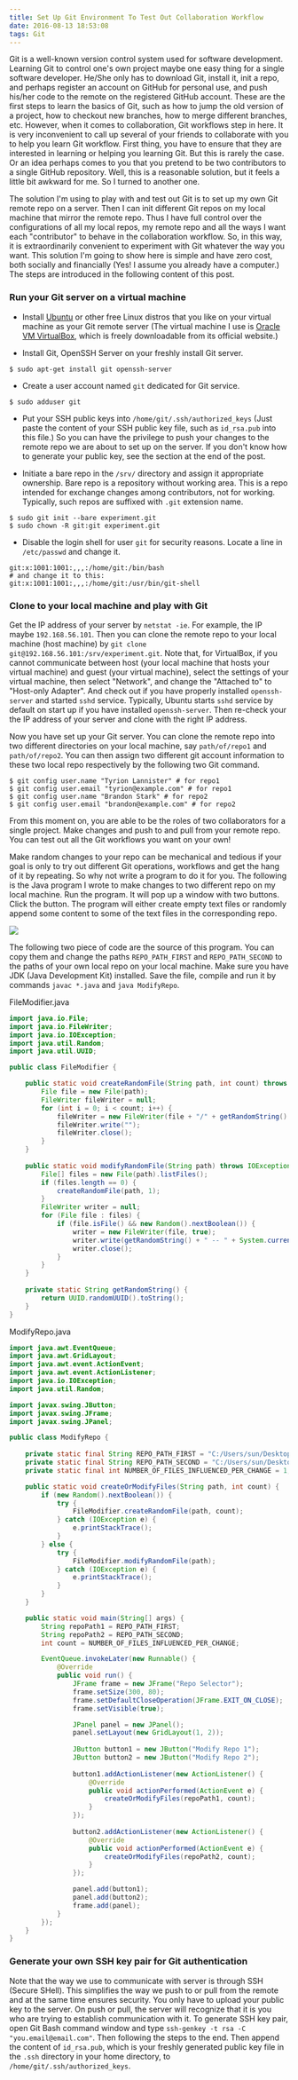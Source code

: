 ```yaml
---
title: Set Up Git Environment To Test Out Collaboration Workflow
date: 2016-08-13 18:53:08
tags: Git
---
```


Git is a well-known version control system used for software development. Learning Git to control one's own project maybe one easy thing for a single software developer. He/She only has to download Git, install it, init a repo, and perhaps register an account on GitHub for personal use, and push his/her code to the remote on the registered GitHub account. These are the first steps to learn the basics of Git, such as how to jump the old version of a project, how to checkout new branches, how to merge different branches, etc. However, when it comes to collaboration, Git workflows step in here. It is very inconvenient to call up several of your friends to collaborate with you to help you learn Git workflow. First thing, you have to ensure that they are interested in learning or helping you learning Git. But this is rarely the case. Or an idea perhaps comes to you that you pretend to be two contributors to a single GitHub repository. Well, this is a reasonable solution, but it feels a little bit awkward for me. So I turned to another one.

The solution I'm using to play with and test out Git is to set up my own Git remote repo on a server. Then I can init different Git repos on my local machine that mirror the remote repo. Thus I have full control over the configurations of all my local repos, my remote repo and all the ways I want each "contributor" to behave in the collaboration workflow. So, in this way, it is extraordinarily convenient to experiment with Git whatever the way you want. This solution I'm going to show here is simple and have zero cost, both socially and financially (Yes! I assume you already have a computer.) The steps are introduced in the following content of this post.

### Run your Git server on a virtual machine

* Install [Ubuntu](http://http://www.ubuntu.com/global) or other free Linux distros that you like on your virtual machine as your Git remote server (The virtual machine I use is [Oracle VM VirtualBox](https://www.virtualbox.org/), which is freely downloadable from its official website.)

* Install Git, OpenSSH Server on your freshly install Git server.
```
$ sudo apt-get install git openssh-server
```

* Create a user account named `git` dedicated for Git service.
```
$ sudo adduser git
```

* Put your SSH public keys into `/home/git/.ssh/authorized_keys` (Just paste the content of your SSH public key file, such as `id_rsa.pub` into this file.) So you can have the privilege to push your changes to the remote repo we are about to set up on the server. If you don't know how to generate your public key, see the section at the end of the post.

* Initiate a bare repo in the `/srv/` directory and assign it appropriate ownership. Bare repo is a repository without working area. This is a repo intended for exchange changes among contributors, not for working. Typically, such repos are suffixed with `.git` extension name.
```
$ sudo git init --bare experiment.git
$ sudo chown -R git:git experiment.git
```

* Disable the login shell for user `git` for security reasons. Locate a line in `/etc/passwd` and change it.
```
git:x:1001:1001:,,,:/home/git:/bin/bash
# and change it to this:
git:x:1001:1001:,,,:/home/git:/usr/bin/git-shell
```

### Clone to your local machine and play with Git

Get the IP address of your server by `netstat -ie`. For example, the IP maybe `192.168.56.101`. Then you can clone the remote repo to your local machine (host machine) by `git clone git@192.168.56.101:/srv/experiment.git`. Note that, for VirtualBox, if you cannot communicate between host (your local machine that hosts your virtual machine) and guest (your virtual machine), select the settings of your virtual machine, then select "Network", and change the "Attached to" to "Host-only Adapter". And check out if you have properly installed `openssh-server` and started `sshd` service. Typically, Ubuntu starts `sshd` service by default on start up if you have installed `openssh-server`. Then re-check your the IP address of your server and clone with the right IP address.

Now you have set up your Git server. You can clone the remote repo into two different directories on your local machine, say `path/of/repo1` and `path/of/repo2`. You can then assign two different git account information to these two local repo respectively by the following two Git command.
```
$ git config user.name "Tyrion Lannister" # for repo1
$ git config user.email "tyrion@example.com" # for repo1
$ git config user.name "Brandon Stark" # for repo2
$ git config user.email "brandon@example.com" # for repo2
```

From this moment on, you are able to be the roles of two collaborators for a single project. Make changes and push to and pull from your remote repo. You can test out all the Git workflows you want on your own!

Make random changes to your repo can be mechanical and tedious if your goal is only to try out different Git operations, workflows and get the hang of it by repeating. So why not write a program to do it for you. The following is the Java program I wrote to make changes to two different repo on my local machine. Run the program. It will pop up a window with two buttons. Click the button. The program will either create empty text files or randomly append some content to some of the text files in the corresponding repo.

![](/images/modify_repo_interface.png)

The following two piece of code are the source of this program. You can copy them and change the paths `REPO_PATH_FIRST` and `REPO_PATH_SECOND` to the paths of your own local repo on your local machine. Make sure you have JDK (Java Development Kit) installed. Save the file, compile and run it by commands `javac *.java` and `java ModifyRepo`.

FileModifier.java
```java
import java.io.File;
import java.io.FileWriter;
import java.io.IOException;
import java.util.Random;
import java.util.UUID;

public class FileModifier {

    public static void createRandomFile(String path, int count) throws IOException {
        File file = new File(path);
        FileWriter fileWriter = null;
        for (int i = 0; i < count; i++) {
            fileWriter = new FileWriter(file + "/" + getRandomString() + ".txt");
            fileWriter.write("");
            fileWriter.close();
        }
    }
    
    public static void modifyRandomFile(String path) throws IOException {
        File[] files = new File(path).listFiles();
        if (files.length == 0) {
            createRandomFile(path, 1);
        }
        FileWriter writer = null;
        for (File file : files) {
            if (file.isFile() && new Random().nextBoolean()) {
                writer = new FileWriter(file, true);
                writer.write(getRandomString() + " -- " + System.currentTimeMillis() + "\n");
                writer.close();
            }
        }
    }
    
    private static String getRandomString() {
        return UUID.randomUUID().toString();
    }
}
```

ModifyRepo.java
```java
import java.awt.EventQueue;
import java.awt.GridLayout;
import java.awt.event.ActionEvent;
import java.awt.event.ActionListener;
import java.io.IOException;
import java.util.Random;

import javax.swing.JButton;
import javax.swing.JFrame;
import javax.swing.JPanel;

public class ModifyRepo {
    
    private static final String REPO_PATH_FIRST = "C:/Users/sun/Desktop/git/repo1"; // Change this to your own local repo
    private static final String REPO_PATH_SECOND = "C:/Users/sun/Desktop/git/repo2"; // Change this to your own local repo
    private static final int NUMBER_OF_FILES_INFLUENCED_PER_CHANGE = 1; // If you want to influence more files per click, increase this value.

    public static void createOrModifyFiles(String path, int count) {
        if (new Random().nextBoolean()) {
            try {
                FileModifier.createRandomFile(path, count);
            } catch (IOException e) {
                e.printStackTrace();
            }
        } else {
            try {
                FileModifier.modifyRandomFile(path);
            } catch (IOException e) {
                e.printStackTrace();
            }
        }
    }

    public static void main(String[] args) {
        String repoPath1 = REPO_PATH_FIRST;
        String repoPath2 = REPO_PATH_SECOND;
        int count = NUMBER_OF_FILES_INFLUENCED_PER_CHANGE;

        EventQueue.invokeLater(new Runnable() {
            @Override
            public void run() {
                JFrame frame = new JFrame("Repo Selector");
                frame.setSize(300, 80);
                frame.setDefaultCloseOperation(JFrame.EXIT_ON_CLOSE);
                frame.setVisible(true);

                JPanel panel = new JPanel();
                panel.setLayout(new GridLayout(1, 2));
                
                JButton button1 = new JButton("Modify Repo 1");
                JButton button2 = new JButton("Modify Repo 2");
                
                button1.addActionListener(new ActionListener() {
                    @Override
                    public void actionPerformed(ActionEvent e) {
                        createOrModifyFiles(repoPath1, count);
                    }
                });
                
                button2.addActionListener(new ActionListener() {
                    @Override
                    public void actionPerformed(ActionEvent e) {
                        createOrModifyFiles(repoPath2, count);
                    }
                });

                panel.add(button1);
                panel.add(button2);
                frame.add(panel);
            }
        });
    }
}
```

### Generate your own SSH key pair for Git authentication

Note that the way we use to communicate with server is through SSH (Secure SHell). This simplifies the way we push to or pull from the remote and at the same time ensures security. You only have to upload your public key to the server. On push or pull, the server will recognize that it is you who are trying to establish communication with it. To generate SSH key pair, open Git Bash command window and type `ssh-genkey -t rsa -C "you.email@email.com"`. Then following the steps to the end. Then append the content of `id_rsa.pub`, which is your freshly generated public key file in the `.ssh` directory in your home directory, to `/home/git/.ssh/authorized_keys`.
